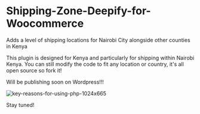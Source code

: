 # Shipping-Zone-Deepify-for-Woocommerce
Adds a level of shipping locations for Nairobi City alongside other counties in Kenya

This plugin is designed for Kenya and particularly for shipping within Nairobi Kenya.
You can still modify the code to fit any location or country, it's all open source so fork it!

Will be publishing soon on Wordpress!!!

![key-reasons-for-using-php-1024x665](https://github.com/willy-dev/Shipping-Zone-Deepify-for-Woocommerce/assets/65611147/8412735c-cde6-4974-8c63-0d3060bacc05)


 Stay tuned!
